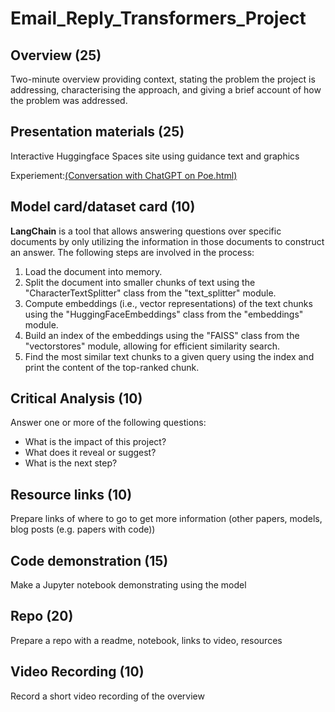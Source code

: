 # Email_Reply_Transformers_Project

## Overview	(25)	
Two-minute overview providing context, stating the problem the project is addressing, characterising the approach, and giving a brief account of how the problem was addressed.

## Presentation materials	(25)	
Interactive Huggingface Spaces site using guidance text and graphics

Experiement:[(Conversation with ChatGPT on Poe.html)](https://poe.com/s/dx8Nep1p8GQviwy8S7rZ)

## Model card/dataset card	(10)	
**LangChain** is a tool that allows answering questions over specific documents by only utilizing the information in those documents to construct an answer. The following steps are involved in the process:

1. Load the document into memory.
2. Split the document into smaller chunks of text using the "CharacterTextSplitter" class from the "text_splitter" module.
3. Compute embeddings (i.e., vector representations) of the text chunks using the "HuggingFaceEmbeddings" class from the "embeddings" module.
4. Build an index of the embeddings using the "FAISS" class from the "vectorstores" module, allowing for efficient similarity search.
5. Find the most similar text chunks to a given query using the index and print the content of the top-ranked chunk.

## Critical Analysis	(10)	
Answer one or more of the following questions: <br>
 - What is the impact of this project? 
 - What does it reveal or suggest? 
 - What is the next step?

## Resource links	(10)	
Prepare links of where to go to get more information (other papers, models, blog posts (e.g. papers with code))

## Code demonstration	(15)	
Make a Jupyter notebook demonstrating using the model

## Repo	(20)	
Prepare a repo with a readme, notebook, links to video, resources

## Video Recording	(10)	
Record a short video recording of the overview
